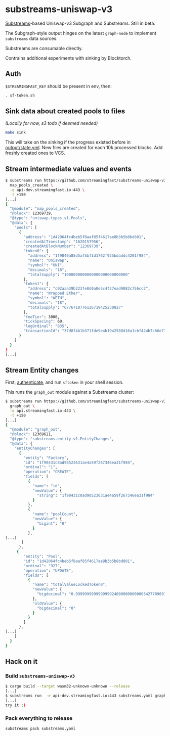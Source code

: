 # substreams-uniswap-v3

[Substreams](https://substreams.streamingfast.io)-based Uniswap-v3 Subgraph and Substreams. Still in beta.

The Subgraph-style output hinges on the latest `graph-node` to implement `substreams` data sources.

Substreams are consumable directly.

Contrains additional experiments with sinking by Blocktorch.

## Auth
`$STREAMINGFAST_KEY` should be present in env, then:
```bash
. sf-token.sh
```

## Sink data about created pools to files
_(Locally for now, s3 todo if deemed needed)_
```bash
make sink
```
This will take on the sinking if the progress existed before in [output/state.yml](output/state.yaml). New files are created for each 10k processed blocks. Add freshly created ones to VCS.

## Stream intermediate values and events

```bash
$ substreams run https://github.com/streamingfast/substreams-uniswap-v3/releases/download/v0.1.0-beta/uniswap-v3-v0.1.0-beta.spkg \
  map_pools_created \
  -e api-dev.streamingfast.io:443 \
  -t +150
[...]
{
  "@module": "map_pools_created",
  "@block": 12369739,
  "@type": "uniswap.types.v1.Pools",
  "@data": {
    "pools": [
      {
        "address": "1d42064fc4beb5f8aaf85f4617ae8b3b5b8bd801",
        "createdAtTimestamp": "1620157956",
        "createdAtBlockNumber": "12369739",
        "token0": {
          "address": "1f9840a85d5af5bf1d1762f925bdaddc4201f984",
          "name": "Uniswap",
          "symbol": "UNI",
          "decimals": "18",
          "totalSupply": "1000000000000000000000000000"
        },
        "token1": {
          "address": "c02aaa39b223fe8d0a0e5c4f27ead9083c756cc2",
          "name": "Wrapped Ether",
          "symbol": "WETH",
          "decimals": "18",
          "totalSupply": "6776710776126719425230827"
        },
        "feeTier": 3000,
        "tickSpacing": 60,
        "logOrdinal": "835",
        "transactionId": "37d8f4b1b371fde9e4b1942588d16a1cbf424b7c66e731ec915aca785ca2efcf"
      }
    ]
  }
}
[...]
```



## Stream Entity changes

First, [authenticate](https://substreams.streamingfast.io/reference-and-specs/authentication), and run `sftoken` in your shell session.

This runs the `graph_out` module against a Substreams cluster:

```bash
$ substreams run https://github.com/streamingfast/substreams-uniswap-v3/releases/download/v0.1.0-beta/uniswap-v3-v0.1.0-beta.spkg \
  graph_out \
  -e api.streamingfast.io:443 \
  -t +150
[...]
{
  "@module": "graph_out",
  "@block": 12369621,
  "@type": "substreams.entity.v1.EntityChanges",
  "@data": {
    "entityChanges": [
      {
        "entity": "Factory",
        "id": "1f98431c8ad98523631ae4a59f267346ea31f984",
        "ordinal": "1",
        "operation": "CREATE",
        "fields": [
          {
            "name": "id",
            "newValue": {
              "string": "1f98431c8ad98523631ae4a59f267346ea31f984"
            }
          },
          {
            "name": "poolCount",
            "newValue": {
              "bigint": "0"
            }
          },
[...]
       ]
      },
     {
        "entity": "Pool",
        "id": "1d42064fc4beb5f8aaf85f4617ae8b3b5b8bd801",
        "ordinal": "927",
        "operation": "UPDATE",
        "fields": [
          {
            "name": "totalValueLockedToken0",
            "newValue": {
              "bigdecimal": "0.9999999999999999240000000000003427709097170609759698726797493006923644998096278868615627288818359375"
            },
            "oldValue": {
              "bigdecimal": "0"
            }
          }
        ]
      },
[...]
    ]
  }
}
```



## Hack on it

### Build `substreams-uniswap-v3`

```bash
$ cargo build --target wasm32-unknown-unknown --release
[...]
$ substreams run  -e api-dev.streamingfast.io:443 substreams.yaml graph_out -t +150
[...]
try it :)
```


### Pack everything to release

```bash
substreams pack substreams.yaml
```
